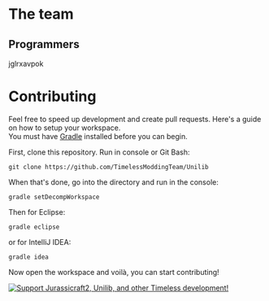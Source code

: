# The team
## Programmers
jglrxavpok

# Contributing
Feel free to speed up development and create pull requests. Here's a guide on how to setup your workspace.  
You must have [Gradle](http://gradle.org/) installed before you can begin.

First, clone this repository.
Run in console or Git Bash:
```
git clone https://github.com/TimelessModdingTeam/Unilib
```

When that's done, go into the directory and run in the console:
```
gradle setDecompWorkspace
```

Then for Eclipse:
```
gradle eclipse
```

or for IntelliJ IDEA:
```
gradle idea
```

Now open the workspace and voilà, you can start contributing!

[![Support Jurassicraft2, Unilib, and other Timeless development!](http://i.imgur.com/ocuaF35.png)](https://www.patreon.com/JurassiCraft)
